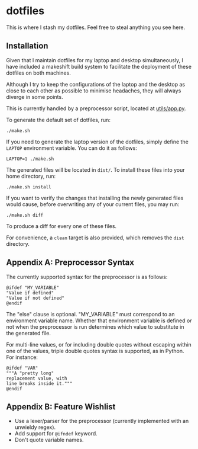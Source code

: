 # dotfiles

This is where I stash my dotfiles. Feel free to steal anything you see
here.

## Installation

Given that I maintain dotfiles for my laptop and desktop
simultaneously, I have included a makeshift build system to facilitate
the deployment of these dotfiles on both machines.

Although I try to keep the configurations of the laptop and the
desktop as close to each other as possible to minimise headaches, they
will always diverge in some points.

This is currently handled by a preprocessor script, located
at [utils/app.py](utils/app.py).

To generate the default set of dotfiles, run:

    ./make.sh

If you need to generate the laptop version of the dotfiles, simply
define the `LAPTOP` environment variable. You can do it as follows:

    LAPTOP=1 ./make.sh

The generated files will be located in `dist/`. To install these files
into your home directory, run:

    ./make.sh install

If you want to verify the changes that installing the newly generated
files would cause, before overwriting any of your current files, you
may run:

    ./make.sh diff

To produce a diff for every one of these files.

For convenience, a `clean` target is also provided, which removes the
`dist` directory.

## Appendix A: Preprocessor Syntax

The currently supported syntax for the preprocessor is as follows:

```
@ifdef "MY_VARIABLE"
"Value if defined"
"Value if not defined"
@endif
```

The "else" clause is optional. "MY_VARIABLE" must correspond to an
environment variable name. Whether that environment variable is
defined or not when the preprocessor is run determines which value to
substitute in the generated file.

For multi-line values, or for including double quotes without escaping
within one of the values, triple double quotes syntax is supported, as
in Python. For instance:

```
@ifdef "VAR"
"""A "pretty long"
replacement value, with
line breaks inside it."""
@endif
```

## Appendix B: Feature Wishlist

* Use a lexer/parser for the preprocessor (currently implemented with
  an unwieldy regex).
* Add support for `@ifndef` keyword.
* Don't quote variable names.
